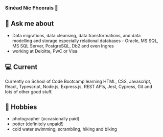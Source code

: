 ### Sinéad Nic Fheorais 👋

<!--
**nicfheorais/nicfheorais** is a ✨ _special_ ✨ repository because its `README.md` (this file) appears on your GitHub profile.

Here are some ideas to get you started:

- 🔭 I’m currently working on ...
- 🌱 I’m currently learning ...
- 👯 I’m looking to collaborate on ...
- 🤔 I’m looking for help with ...
- 💬 Ask me about ...
- 📫 How to reach me: ...
- 😄 Pronouns: ...
- ⚡ Fun fact: ...
-->
## 💬 Ask me about
- Data migrations, data cleansing, data transformations, and data modelling and storage especially relational databases - Oracle, MS SQL, MS SQL Server, PostgreSQL, Db2 and even Ingres
- working at Deloitte, PwC or Visa

## 💻 Current 
Currently on School of Code Bootcamp learning HTML, CSS, Javascript, React, Typescript, Node.js, Express.js, REST APIs, Jest, Cypress, Git and lots of other good stuff.

## 📅 Hobbies
- photographer (occasionally paid)
- potter (definitely unpaid!)
- cold water swimming, scrambling, hiking and biking
